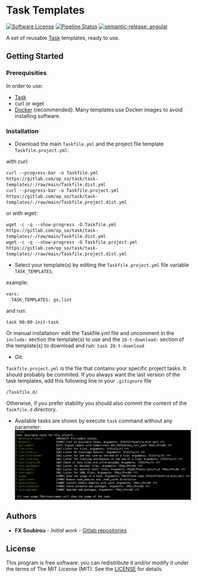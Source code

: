 # Task Templates

[![Software License](https://img.shields.io/badge/license-MIT-informational.svg?style=flat)](LICENSE)
[![Pipeline Status](https://gitlab.com/op_so/task/task-templates/badges/main/pipeline.svg)](https://gitlab.com/op_so/task/task-templates/pipelines)
[![semantic-release: angular](https://img.shields.io/badge/semantic--release-angular-e10079?logo=semantic-release)](https://github.com/semantic-release/semantic-release)

A set of reusable [Task](https://taskfile.dev) templates, ready to use.

## Getting Started

### Prerequisities

In order to use:

* [Task](https://taskfile.dev)
* curl or wget
* [Docker](https://docs.docker.com/engine/install/) (recommended): Many templates use Docker images to avoid installing software.

### Installation

* Download the main `Taskfile.yml` and the project file template `Taskfile.project.yml`:

with curl:

```shell
curl --progress-bar -o Taskfile.yml https://gitlab.com/op_so/task/task-templates/-/raw/main/Taskfile.dist.yml
curl --progress-bar -o Taskfile.project.yml https://gitlab.com/op_so/task/task-templates/-/raw/main/Taskfile.project.dist.yml
```

or with wget:

```shell
wget -c -q --show-progress -O Taskfile.yml https://gitlab.com/op_so/task/task-templates/-/raw/main/Taskfile.dist.yml
wget -c -q --show-progress -O Taskfile.project.yml https://gitlab.com/op_so/task/task-templates/-/raw/main/Taskfile.project.dist.yml
```

* Select your template(s) by editing the `Taskfile.project.yml` file variable `TASK_TEMPLATES`:

example:

```shell
vars:
  TASK_TEMPLATES: go,lint
```

and run:

```shell
task 00:00-init-task
```

Or manual installation: edit the Taskfile.yml file and uncomment in the `include:` section the template(s) to use and the `20-t-download:` section of the template(s) to download and run: `task 20-t-download`

* Git:

`Taskfile.project.yml` is the file that contains your specific project tasks. It should probably be commited.
If you always want the last version of the task templates, add this following line in your `.gitignore` file

```shell
/Taskfile.d/
```

Otherwise, if you prefer stability you should also commit the content of the `Taskfile.d` directory.

* Available tasks are shown by execute `task` command without any parameter:
![Available tasks](tasks-list.png "Available tasks")

## Authors

* **FX Soubirou** - *Initial work* - [Gitlab repositories](https://gitlab.com/op_so)

## License

This program is free software: you can redistribute it and/or modify it under the terms of The MIT License (MIT). See the [LICENSE](https://opensource.org/licenses/MIT) for details.
